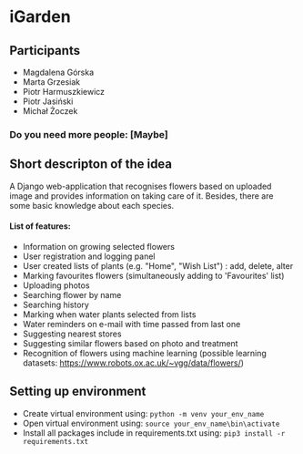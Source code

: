 # iGarden

## Participants
 - Magdalena Górska
 - Marta Grzesiak
 - Piotr Harmuszkiewicz
 - Piotr Jasiński
 - Michał Żoczek

### Do you need more people: [Maybe]

## Short descripton of the idea
A Django web-application that recognises flowers based on uploaded image and provides information on taking care of it. Besides, there are some basic knowledge about each species.

#### List of features:
 - Information on growing selected flowers
 - User registration and logging panel
 - User created lists of plants (e.g. "Home", "Wish List") : add, delete, alter
 - Marking favourites flowers (simultaneously adding to 'Favourites' list)
 - Uploading photos 
 - Searching flower by name
 - Searching history
 - Marking when water plants selected from lists
 - Water reminders on e-mail with time passed from last one
 - Suggesting nearest stores
 - Suggesting similar flowers based on photo and treatment
 - Recognition of flowers using machine learning (possible learning datasets: https://www.robots.ox.ac.uk/~vgg/data/flowers/)

## Setting up environment
 - Create virtual environment using:
 `python -m venv your_env_name`
 - Open virtual environment using:
 `source your_env_name\bin\activate`
 - Install all packages include in requirements.txt using:
 `pip3 install -r requirements.txt`
